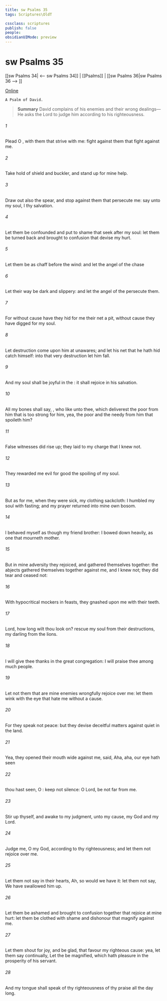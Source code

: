 ```yaml
---
title: sw Psalms 35
tags: Scriptures\OldT

cssclass: scriptures
publish: false
people:
obsidianUIMode: preview
---
```


# sw Psalms 35
[[sw Psalms 34| <-- sw Psalms 34]] | [[Psalms]] | [[sw Psalms 36|sw Psalms 36 --> ]]

[Online](https://churchofjesuschrist.org/study/scriptures/ot/ps/35?lang=eng)

```
A Psalm of David.
```

> __Summary__
David complains of his enemies and their wrong dealings—He asks the Lord to judge him according to his righteousness.

###### 1 
Plead  O , with them that strive with me: fight against them that fight against me.

###### 2 
Take hold of shield and buckler, and stand up for mine help.

###### 3 
Draw out also the spear, and stop  against them that persecute me: say unto my soul, I  thy salvation.

###### 4 
Let them be confounded and put to shame that seek after my soul: let them be turned back and brought to confusion that devise my hurt.

###### 5 
Let them be as chaff before the wind: and let the angel of the  chase 

###### 6 
Let their way be dark and slippery: and let the angel of the  persecute them.

###### 7 
For without cause have they hid for me their net  a pit,  without cause they have digged for my soul.

###### 8 
Let destruction come upon him at unawares; and let his net that he hath hid catch himself: into that very destruction let him fall.

###### 9 
And my soul shall be joyful in the : it shall rejoice in his salvation.

###### 10 
All my bones shall say, , who  like unto thee, which deliverest the poor from him that is too strong for him, yea, the poor and the needy from him that spoileth him?

###### 11 
False witnesses did rise up; they laid to my charge  that I knew not.

###### 12 
They rewarded me evil for good  the spoiling of my soul.

###### 13 
But as for me, when they were sick, my clothing  sackcloth: I humbled my soul with fasting; and my prayer returned into mine own bosom.

###### 14 
I behaved myself as though  my friend  brother: I bowed down heavily, as one that mourneth  mother.

###### 15 
But in mine adversity they rejoiced, and gathered themselves together:  the abjects gathered themselves together against me, and I knew  not; they did tear  and ceased not:

###### 16 
With hypocritical mockers in feasts, they gnashed upon me with their teeth.

###### 17 
Lord, how long wilt thou look on? rescue my soul from their destructions, my darling from the lions.

###### 18 
I will give thee thanks in the great congregation: I will praise thee among much people.

###### 19 
Let not them that are mine enemies wrongfully rejoice over me:  let them wink with the eye that hate me without a cause.

###### 20 
For they speak not peace: but they devise deceitful matters against  quiet in the land.

###### 21 
Yea, they opened their mouth wide against me,  said, Aha, aha, our eye hath seen 

###### 22 
 thou hast seen, O : keep not silence: O Lord, be not far from me.

###### 23 
Stir up thyself, and awake to my judgment,  unto my cause, my God and my Lord.

###### 24 
Judge me, O  my God, according to thy righteousness; and let them not rejoice over me.

###### 25 
Let them not say in their hearts, Ah, so would we have it: let them not say, We have swallowed him up.

###### 26 
Let them be ashamed and brought to confusion together that rejoice at mine hurt: let them be clothed with shame and dishonour that magnify  against me.

###### 27 
Let them shout for joy, and be glad, that favour my righteous cause: yea, let them say continually, Let the  be magnified, which hath pleasure in the prosperity of his servant.

###### 28 
And my tongue shall speak of thy righteousness  of thy praise all the day long.

